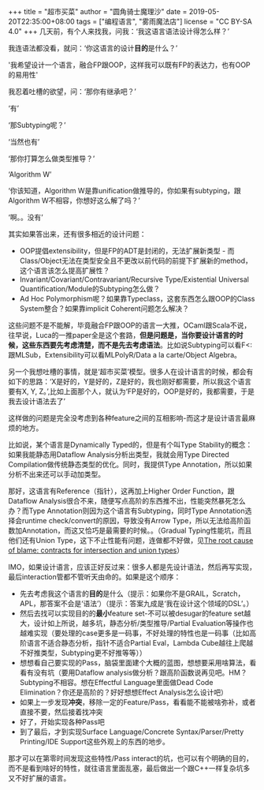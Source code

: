 +++
title = "超市买菜"
author = "圆角骑士魔理沙"
date = 2019-05-20T22:35:00+08:00
tags = ["编程语言", "雾雨魔法店"]
license = "CC BY-SA 4.0"
+++
几天前，有个人来找我，问我：‘我这语言语法设计得怎么样？’

我连语法都没看，就问：‘你这语言的设计**目的**是什么？’

'我希望设计一个语言，融合FP跟OOP，这样我可以既有FP的表达力，也有OOP的易用性'

我忍着吐槽的欲望，问：‘那你有继承吧？’

‘有’

‘那Subtyping呢？’

‘当然也有’

‘那你打算怎么做类型推导？’

‘Algorithm W’

‘你该知道，Algorithm W是靠unification做推导的，你如果有subtyping，跟Algorithm W不相容，你想好这么解了吗？’

‘啊。。没有’

其实如果答出来，还有很多相近的设计问题：

* OOP提倡extensibility，但是FP的ADT是封闭的，无法扩展新类型 - 而Class/Object无法在类型安全且不更改以前代码的前提下扩展新的method，这个语言该怎么提高扩展性？
* Invariant/Covariant/Contravariant/Recursive Type/Existential Universal Quantification/Module的Subtyping怎么做？
* Ad Hoc Polymorphism呢？如果靠Typeclass，这套东西怎么跟OOP的Class System整合？如果靠implicit Coherent问题怎么解决？

这些问题不是不能解，毕竟融合FP跟OOP的语言一大推，OCaml跟Scala不说，往早说，Luca的一推paper全是这个套路，**但是问题是，当你要设计语言的时候，这些东西要先考虑清楚，而不是先去考虑语法**。比如说Subtyping可以看F<:跟MLSub，Extensibility可以看MLPolyR/Data a la carte/Object Algebra。

另一个我想吐槽的事情，就是‘超市买菜’模型。很多人在设计语言的时候，都会有如下的思路：‘X是好的，Y是好的，Z是好的，我也刚好都需要，所以我这个语言要有X, Y, Z。’,比如上面那个人，就认为‘FP是好的，OOP是好的，我都需要，于是我去设计语法去了’

这样做的问题是完全没考虑到各种feature之间的互相影响-而这才是设计语言最麻烦的地方。

比如说，某个语言是Dynamically Typed的，但是有个叫Type Stability的概念：如果我能静态用Dataflow Analysis分析出类型，我就会用Type Directed Compilation做传统静态类型的优化。同时，我提供Type Annotation，所以如果分析不出来还可以手动加类型。

那好，这语言有Reference（指针），这再加上Higher Order Function，跟Dataflow Analysis很合不来，随便写点高阶的东西推不出，性能突然暴死怎么办？而Type Annotation则因为这个语言有Subtyping，同时Type Annotation选择会runtime check/convert的原因，导致没有Arrow Type，所以无法给高阶函数加Annotation，而这又恰巧是最需要的时候。。（Gradual Typing性能坑，而且他们还有Union Type，这下不止性能有问题，连做都不好做，见[The root cause of blame: contracts for intersection and union types](https://dl.acm.org/citation.cfm?id=3276504)）

IMO，如果设计语言，应该正好反过来：很多人都是先设计语法，然后再写实现，最后interaction管都不管听天由命的。如果是这个顺序：

* 先去考虑我这个语言的**目的**是什么（提示：如果你不是GRAIL，Scratch，APL，那答案不会是‘语法’）（提示：答案九成是‘我在设计这个领域的DSL’。）
* 然后去找可以实现目的的**最小**feature set-不可以被desugar的feature set越大，设计如上所说，越多坑，静态分析/类型推导/Partial Evaluation等操作也越难实现（要处理的case更多是一码事，不好处理的特性也是一码事（比如高阶语言不适合静态分析，指针不适合Partial Eval，Lambda Cube越往上爬越不好推类型，Subtyping更不好推等等））
* 想想看自己要实现的Pass，脑袋里面建个大概的蓝图，想想要采用啥算法，看看有没有坑（要用Dataflow analysis做分析？跟高阶函数说再见吧。HM？Subtyping不相容。想在Effectful Language里面做Dead Code Elimination？你还是高阶的？好好想想Effect Analysis怎么设计吧）
* 如果上一步发现**冲突**，移除一定的Feature/Pass，看看能不能被啥弥补，或者直接不要，然后接着找冲突
* 好了，开始实现各种Pass吧
* 到了最后，才到实现Surface Language/Concrete Syntax/Parser/Pretty Printing/IDE Support这些外观上的东西的地步。

那才可以在第零时间发现这些特性/Pass interact的坑，也可以有个明确的目的，而不是看到啥好的特性，就往语言里面乱塞，最后做出一个跟C++一样复杂坑多又不好扩展的语言。
